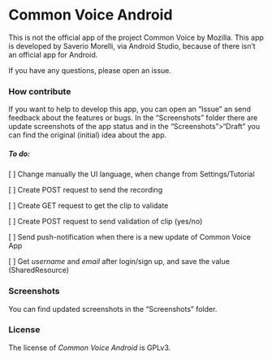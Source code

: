 # Common Voice Android

This is not the official app of the project Common Voice by Mozilla. This app is developed by Saverio Morelli, via Android Studio, because of there isn’t an official app for Android.

If you have any questions, please open an issue.

### How contribute

If you want to help to develop this app, you can open an “Issue” an send feedback about the features or bugs. In the “Screenshots” folder there are update screenshots of the app status and in the “Screenshots”>“Draft” you can find the original (initial) idea about the app.

##### To do:

[ ] Change manually the UI language, when change from Settings/Tutorial

[ ] Create POST request to send the recording

[ ] Create GET request to get the clip to validate

[ ] Create POST request to send validation of clip (yes/no)

[ ] Send push-notification when there is a new update of Common Voice App

[ ] Get *username* and *email* after login/sign up, and save the value (SharedResource)

### Screenshots

You can find updated screenshots in the “Screenshots” folder.

### License

The license of *Common Voice Android* is GPLv3.